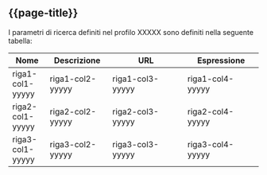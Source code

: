 ## {{page-title}}

I parametri di ricerca definiti nel profilo XXXXX sono definiti nella seguente tabella:

<table>
  <thead>
    <tr>
      <th width="15%">Nome</th>
      <th width="25%">Descrizione</th>
      <th width="30%">URL</th>
      <th width="30%">Espressione</th>
    </tr>
  </thead>
  <tbody>
  <tr>
    <td> riga1-col1-yyyyy </td>
    <td> riga1-col2-yyyyy </td>
    <td> riga1-col3-yyyyy </td>
    <td> riga1-col4-yyyyy </td>
  </tr>
  <tr>
    <td> riga2-col1-yyyyy </td>
    <td> riga2-col2-yyyyy </td>
    <td> riga2-col3-yyyyy </td>
    <td> riga2-col4-yyyyy </td>
  </tr>
  <tr>
    <td> riga3-col1-yyyyy </td>
    <td> riga3-col2-yyyyy </td>
    <td> riga3-col3-yyyyy </td>
    <td> riga3-col4-yyyyy </td>
  </tr> 
</tbody>
</table>

<br>